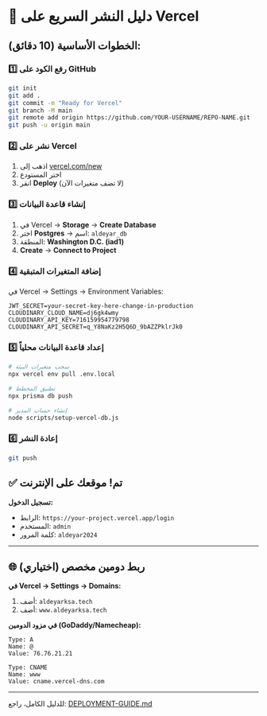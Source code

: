 # 🚀 دليل النشر السريع على Vercel

## الخطوات الأساسية (10 دقائق):

### 1️⃣ رفع الكود على GitHub
```bash
git init
git add .
git commit -m "Ready for Vercel"
git branch -M main
git remote add origin https://github.com/YOUR-USERNAME/REPO-NAME.git
git push -u origin main
```

### 2️⃣ نشر على Vercel
1. اذهب إلى [vercel.com/new](https://vercel.com/new)
2. اختر المستودع
3. انقر **Deploy** (لا تضف متغيرات الآن)

### 3️⃣ إنشاء قاعدة البيانات
1. في Vercel → **Storage** → **Create Database**
2. اختر **Postgres** → اسم: `aldeyar_db`
3. المنطقة: **Washington D.C. (iad1)**
4. **Create** → **Connect to Project**

### 4️⃣ إضافة المتغيرات المتبقية
في Vercel → Settings → Environment Variables:

```env
JWT_SECRET=your-secret-key-here-change-in-production
CLOUDINARY_CLOUD_NAME=dj6gk4wmy
CLOUDINARY_API_KEY=716159954779798
CLOUDINARY_API_SECRET=q_Y8NaKz2H5Q6D_9bAZZPklrJk0
```

### 5️⃣ إعداد قاعدة البيانات محلياً
```bash
# سحب متغيرات البيئة
npx vercel env pull .env.local

# تطبيق المخطط
npx prisma db push

# إنشاء حساب المدير
node scripts/setup-vercel-db.js
```

### 6️⃣ إعادة النشر
```bash
git push
```

## ✅ تم! موقعك على الإنترنت

**تسجيل الدخول:**
- الرابط: `https://your-project.vercel.app/login`
- المستخدم: `admin`
- كلمة المرور: `aldeyar2024`

---

## 🌐 ربط دومين مخصص (اختياري)

**في Vercel → Settings → Domains:**
1. أضف: `aldeyarksa.tech`
2. أضف: `www.aldeyarksa.tech`

**في مزود الدومين (GoDaddy/Namecheap):**
```
Type: A
Name: @
Value: 76.76.21.21

Type: CNAME
Name: www
Value: cname.vercel-dns.com
```

---

للدليل الكامل، راجع: [DEPLOYMENT-GUIDE.md](./DEPLOYMENT-GUIDE.md)
